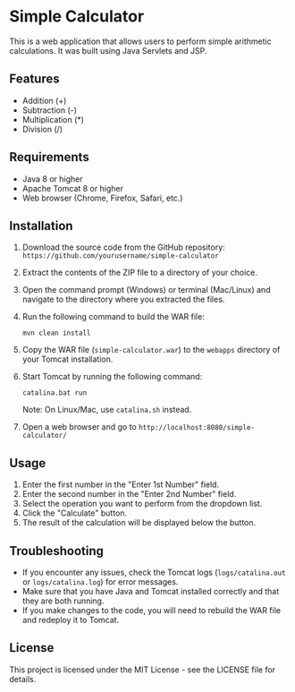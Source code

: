 # Simple Calculator

This is a web application that allows users to perform simple arithmetic calculations. It was built using Java Servlets and JSP.

## Features

- Addition (+)
- Subtraction (-)
- Multiplication (*)
- Division (/)

## Requirements

- Java 8 or higher
- Apache Tomcat 8 or higher
- Web browser (Chrome, Firefox, Safari, etc.)

## Installation

1. Download the source code from the GitHub repository: `https://github.com/yourusername/simple-calculator`
2. Extract the contents of the ZIP file to a directory of your choice.
3. Open the command prompt (Windows) or terminal (Mac/Linux) and navigate to the directory where you extracted the files.
4. Run the following command to build the WAR file:

    ```
    mvn clean install
    ```

5. Copy the WAR file (`simple-calculator.war`) to the `webapps` directory of your Tomcat installation.
6. Start Tomcat by running the following command:

    ```
    catalina.bat run
    ```

   Note: On Linux/Mac, use `catalina.sh` instead.

7. Open a web browser and go to `http://localhost:8080/simple-calculator/`

## Usage

1. Enter the first number in the "Enter 1st Number" field.
2. Enter the second number in the "Enter 2nd Number" field.
3. Select the operation you want to perform from the dropdown list.
4. Click the "Calculate" button.
5. The result of the calculation will be displayed below the button.

## Troubleshooting

- If you encounter any issues, check the Tomcat logs (`logs/catalina.out` or `logs/catalina.log`) for error messages.
- Make sure that you have Java and Tomcat installed correctly and that they are both running.
- If you make changes to the code, you will need to rebuild the WAR file and redeploy it to Tomcat.

## License

This project is licensed under the MIT License - see the LICENSE file for details.
